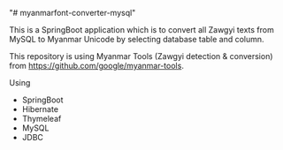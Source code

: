 "# myanmarfont-converter-mysql" 

This is a SpringBoot application which is to convert all Zawgyi texts from MySQL to Myanmar Unicode by selecting database table and column.

This repository is using Myanmar Tools (Zawgyi detection & conversion) from https://github.com/google/myanmar-tools.

Using
- SpringBoot
- Hibernate
- Thymeleaf
- MySQL
- JDBC

